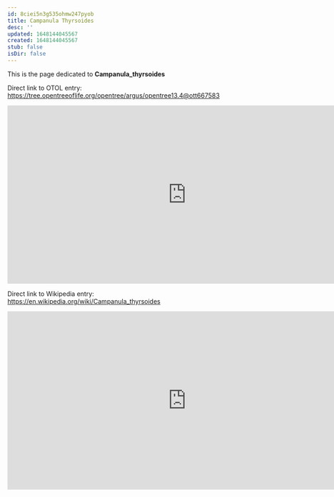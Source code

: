 ```yaml
---
id: 8ciei5n3g535ohmw247pyob
title: Campanula Thyrsoides
desc: ''
updated: 1648144045567
created: 1648144045567
stub: false
isDir: false
---
```

This is the page dedicated to **Campanula_thyrsoides**


Direct link to OTOL entry: https://tree.opentreeoflife.org/opentree/argus/opentree13.4@ott667583



<html>
    <body>
    <iframe src="https://tree.opentreeoflife.org/opentree/argus/opentree13.4@ott667583"
    width="800" height="400" frameborder="0" allowfullscreen> </iframe>
    </body>
</html>
    


Direct link to Wikipedia entry: https://en.wikipedia.org/wiki/Campanula_thyrsoides



<html>
    <body>
    <iframe src="https://en.wikipedia.org/wiki/Campanula_thyrsoides"
    width="800" height="400" frameborder="0" allowfullscreen> </iframe>
    </body>
</html>
    
